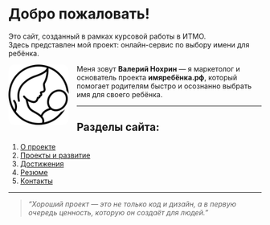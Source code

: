 # Добро пожаловать!

Это сайт, созданный в рамках курсовой работы в ИТМО.  
Здесь представлен мой проект: онлайн-сервис по выбору имени для ребёнка.

<img src="images/logo.jpg" alt="Аватар проекта" width="120" style="float:left; margin:0 16px 8px 0; border-radius:12px;" />

Меня зовут **Валерий Нохрин** — я маркетолог и основатель проекта **имяребёнка.рф**, который помогает родителям быстро и осознанно выбрать имя для своего ребёнка.

---

## Разделы сайта:
1. [О проекте](about.md)
2. [Проекты и развитие](projects.md)
3. [Достижения](achivments.md)
4. [Резюме](resume.md)
5. [Контакты](contacts.md)

---

> *“Хороший проект — это не только код и дизайн, а в первую очередь ценность, которую он создаёт для людей.”*
